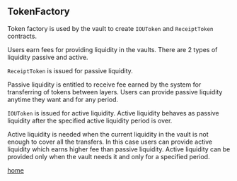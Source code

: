 ## TokenFactory

Token factory is used by the vault to create `IOUToken` and `ReceiptToken` contracts.

Users earn fees for providing liquidity in the vaults. There are 2 types of liquidity passive and active.

`ReceiptToken` is issued for passive liquidity.

Passive liquidity is entitled to receive fee earned by the system for transferring of tokens between layers. Users can
provide passive liquidity anytime they want and for any period.

`IOUToken` is issued for active liquidity. Active liquidity behaves as passive liquidity after the specified
active liquidity period is over.

Active liquidity is needed when the current liquidity in the vault is not enough to cover all the transfers. In this
case users can provide active liquidity which earns higher fee than passive liquidity. Active liquidity can be provided
only when the vault needs it and only for a specified period.

[home](/readme.md)
